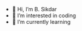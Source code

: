 - 👋 Hi, I’m B. Sikdar
- 👀 I’m interested in coding
- 🌱 I’m currently learning

<!---
BSikdar/BSikdar is a ✨ special ✨ repository because its `README.md` (this file) appears on your GitHub profile.
You can click the Preview link to take a look at your changes.
--->

